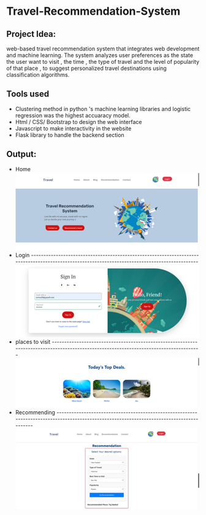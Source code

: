 # Travel-Recommendation-System
 ## Project Idea:
 web-based travel recommendation system that integrates web development and machine learning. The system analyzes user preferences as the state the user want to visit , the time , the type of travel and the level of popularity of that place , to suggest personalized travel destinations using classification algorithms.
 ## Tools used
 - Clustering method in python 's machine learning libraries and logistic regression was the highest accuaracy model.
 - Html / CSS/ Bootstrap to design the web interface
 - Javascript to make interactivity in the website
 - Flask library to handle the backend section
## Output: 
- Home
![Alt text](https://github.com/Arwa988/Travel-Recommendation-System/blob/main/images/home.png)
- Login ----------------------------------------------------------------------------------------------------------------------------------------------
![Alt text](https://github.com/Arwa988/Travel-Recommendation-System/blob/main/images/login.png)
- places to visit --------------------------------------------------------------------------------------------------------------------------------------
![Alt text](https://github.com/Arwa988/Travel-Recommendation-System/blob/main/images/web.png)
- Recommending ------------------------------------------------------------------------------------------------------------------------------------------
![Alt text](https://github.com/Arwa988/Travel-Recommendation-System/blob/main/images/recommend.png)
